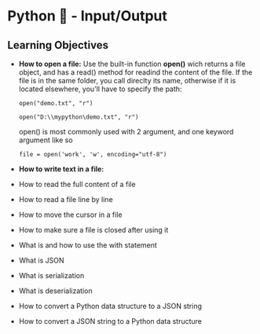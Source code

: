 # **Python :snake: - Input/Output**

## **Learning Objectives**

- **How to open a file:**
	Use the built-in function **open()** wich returns a file object, and has a read() method for readind the content of the file.
	If the file is in the same folder, you call direclty its name, otherwise if it is located elsewhere, you'll have to specify the path:
	```
	open("demo.txt", "r")

	open("D:\\mypython\demo.txt", "r")
	```
	open() is most commonly used with 2 argument, and one keyword argument like so 
	```
	file = open('work', 'w', encoding="utf-8")
- **How to write text in a file:**

- How to read the full content of a file
- How to read a file line by line
- How to move the cursor in a file
- How to make sure a file is closed after using it
- What is and how to use the with statement
- What is JSON
- What is serialization
- What is deserialization
- How to convert a Python data structure to a JSON string
- How to convert a JSON string to a Python data structure

